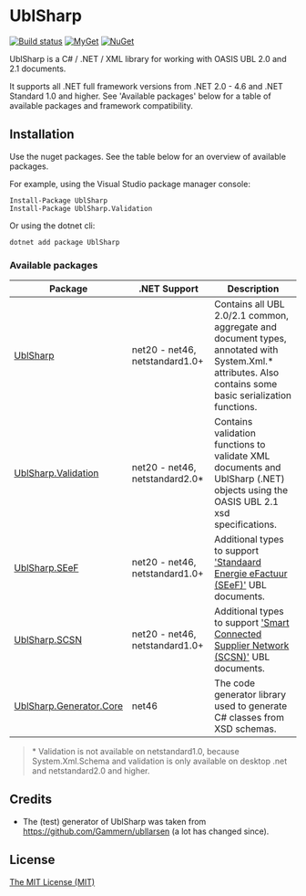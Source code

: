 # UblSharp

[![Build status](https://ci.appveyor.com/api/projects/status/rlhygf9fm4w5l0e4/branch/master?svg=true)](https://ci.appveyor.com/project/ublsharp/ublsharp/branch/master)
[![MyGet](https://img.shields.io/myget/ublsharp/v/ublsharp.svg)](https://www.myget.org/gallery/ublsharp)
[![NuGet](https://img.shields.io/nuget/v/ublsharp.svg)](https://www.nuget.org/packages/ublsharp)

UblSharp is a C# / .NET / XML library for working with OASIS UBL 2.0 and 2.1 documents.

It supports all .NET full framework versions from .NET 2.0 - 4.6 and .NET Standard 1.0 and higher. See 'Available packages' below for a table of available packages and framework compatibility.

## Installation

Use the nuget packages. See the table below for an overview of available packages.

For example, using the Visual Studio package manager console:

    Install-Package UblSharp
    Install-Package UblSharp.Validation

Or using the dotnet cli:

    dotnet add package UblSharp

### Available packages

| Package                                                                           | .NET Support                         | Description                                                                                                                                                   |
| --------------------------------------------------------------------------------- | ------------------------------------ | ------------------------------------------------------------------------------------------------------------------------------------------------------------- |
| [UblSharp](https://www.nuget.org/packages/UblSharp)                               | net20 - net46,<br /> netstandard1.0+ | Contains all UBL 2.0/2.1 common, aggregate and document types, annotated with System.Xml.* attributes. Also contains some basic serialization functions.      |
| [UblSharp.Validation](https://www.nuget.org/packages/UblSharp.Validation)         | net20 - net46, netstandard2.0*        | Contains validation functions to validate XML documents and UblSharp (.NET) objects using the OASIS UBL 2.1 xsd specifications.                               |
| [UblSharp.SEeF](https://www.nuget.org/packages/UblSharp.SEeF)                     | net20 - net46,<br /> netstandard1.0+ | Additional types to support ['Standaard Energie eFactuur (SEeF)'](https://energie-efactuur.nl) UBL documents.                                                 |
| [UblSharp.SCSN](https://www.nuget.org/packages/UblSharp.SCSN)                     | net20 - net46,<br /> netstandard1.0+ | Additional types to support ['Smart Connected Supplier Network (SCSN)'](https://smartindustry.nl/fieldlabs/8-smart-connected-supplier-network) UBL documents. |
| [UblSharp.Generator.Core](https://www.nuget.org/packages/UblSharp.Generator.Core) | net46                                | The code generator library used to generate C# classes from XSD schemas.                                                                                      |

> \* Validation is not available on netstandard1.0, because System.Xml.Schema and validation is only available on desktop .net and netstandard2.0 and higher.

## Credits

- The (test) generator of UblSharp was taken from https://github.com/Gammern/ubllarsen (a lot has changed since).

## License

[The MIT License (MIT)](LICENSE)
